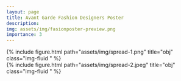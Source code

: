 ```yaml
---
layout: page
title: Avant Garde Fashion Designers Poster
description: 
img: assets/img/fasionposter-preview.png
importance: 3
---
```



<div class="row">
    <div class="col-sm-4 mt-3 mt-md-0">
        {% include figure.html path="assets/img/spread-1.png" title="obj" class="img-fluid " %}
    </div>
    <div class="col-sm-8 mt-3 mt-md-0">
        {% include figure.html path="assets/img/spread-2.jpeg" title="obj" class="img-fluid " %}
    </div>
</div>
